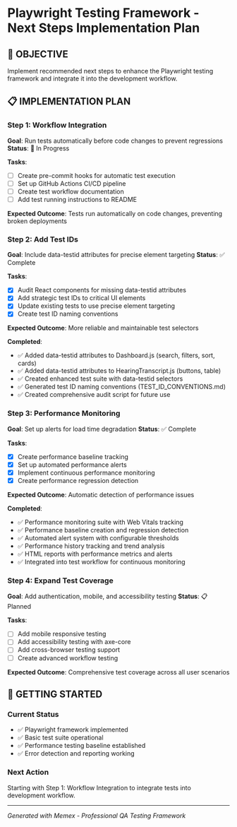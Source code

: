 # Playwright Testing Framework - Next Steps Implementation Plan

## 🎯 **OBJECTIVE**
Implement recommended next steps to enhance the Playwright testing framework and integrate it into the development workflow.

## 📋 **IMPLEMENTATION PLAN**

### **Step 1: Workflow Integration**
**Goal**: Run tests automatically before code changes to prevent regressions
**Status**: 🔄 In Progress

**Tasks**:
- [ ] Create pre-commit hooks for automatic test execution
- [ ] Set up GitHub Actions CI/CD pipeline
- [ ] Create test workflow documentation
- [ ] Add test running instructions to README

**Expected Outcome**: Tests run automatically on code changes, preventing broken deployments

### **Step 2: Add Test IDs**
**Goal**: Include data-testid attributes for precise element targeting
**Status**: ✅ Complete

**Tasks**:
- [x] Audit React components for missing data-testid attributes
- [x] Add strategic test IDs to critical UI elements
- [x] Update existing tests to use precise element targeting
- [x] Create test ID naming conventions

**Expected Outcome**: More reliable and maintainable test selectors

**Completed**:
- ✅ Added data-testid attributes to Dashboard.js (search, filters, sort, cards)
- ✅ Added data-testid attributes to HearingTranscript.js (buttons, table)
- ✅ Created enhanced test suite with data-testid selectors
- ✅ Generated test ID naming conventions (TEST_ID_CONVENTIONS.md)
- ✅ Created comprehensive audit script for future use

### **Step 3: Performance Monitoring**
**Goal**: Set up alerts for load time degradation
**Status**: ✅ Complete

**Tasks**:
- [x] Create performance baseline tracking
- [x] Set up automated performance alerts
- [x] Implement continuous performance monitoring
- [x] Create performance regression detection

**Expected Outcome**: Automatic detection of performance issues

**Completed**:
- ✅ Performance monitoring suite with Web Vitals tracking
- ✅ Performance baseline creation and regression detection
- ✅ Automated alert system with configurable thresholds
- ✅ Performance history tracking and trend analysis
- ✅ HTML reports with performance metrics and alerts
- ✅ Integrated into test workflow for continuous monitoring

### **Step 4: Expand Test Coverage**
**Goal**: Add authentication, mobile, and accessibility testing
**Status**: 📋 Planned

**Tasks**:
- [ ] Add mobile responsive testing
- [ ] Add accessibility testing with axe-core
- [ ] Add cross-browser testing support
- [ ] Create advanced workflow testing

**Expected Outcome**: Comprehensive test coverage across all user scenarios

## 🚀 **GETTING STARTED**

### **Current Status**
- ✅ Playwright framework implemented
- ✅ Basic test suite operational
- ✅ Performance testing baseline established
- ✅ Error detection and reporting working

### **Next Action**
Starting with Step 1: Workflow Integration to integrate tests into development workflow.

---

*Generated with Memex - Professional QA Testing Framework*